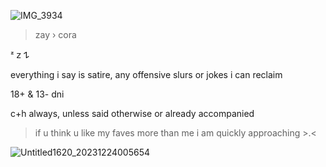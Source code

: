 ![IMG_3934](https://github.com/sIowdive/sIowdive/assets/154692721/aca3f4e6-4d67-4d2b-9a89-3b1d1e04a37f)

>zay › cora

ᶻ 𝗓 𐰁

everything i say is satire, any offensive slurs or jokes i can reclaim

18+ & 13- dni

c+h always, unless said otherwise or already accompanied

>if u think u like my faves more than me i am quickly approaching >.<

![Untitled1620_20231224005654](https://github.com/sIowdive/sIowdive/assets/154692721/97f39d0f-1b36-4800-b71e-b7f1c308330c)
